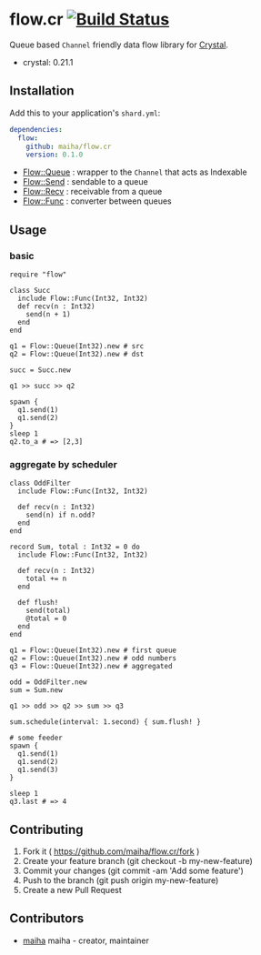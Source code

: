 # flow.cr [![Build Status](https://travis-ci.org/maiha/flow.cr.svg?branch=master)](https://travis-ci.org/maiha/flow.cr)

Queue based `Channel` friendly data flow library for [Crystal](http://crystal-lang.org/).

- crystal: 0.21.1

## Installation

Add this to your application's `shard.yml`:

```yaml
dependencies:
  flow:
    github: maiha/flow.cr
    version: 0.1.0
```

- [Flow::Queue](src/flow/queue.cr) : wrapper to the `Channel` that acts as Indexable
- [Flow::Send](src/flow/send.cr) : sendable to a queue
- [Flow::Recv](src/flow/recv.cr) : receivable from a queue
- [Flow::Func](src/flow/func.cr) : converter between queues

## Usage

### basic

```crystal
require "flow"

class Succ
  include Flow::Func(Int32, Int32)
  def recv(n : Int32)
    send(n + 1)
  end
end

q1 = Flow::Queue(Int32).new # src
q2 = Flow::Queue(Int32).new # dst

succ = Succ.new

q1 >> succ >> q2

spawn {
  q1.send(1)
  q1.send(2)
}
sleep 1
q2.to_a # => [2,3]
```

### aggregate by scheduler

```crystal
class OddFilter
  include Flow::Func(Int32, Int32)

  def recv(n : Int32)
    send(n) if n.odd?
  end
end

record Sum, total : Int32 = 0 do
  include Flow::Func(Int32, Int32)

  def recv(n : Int32)
    total += n
  end

  def flush!
    send(total)
    @total = 0
  end
end

q1 = Flow::Queue(Int32).new # first queue
q2 = Flow::Queue(Int32).new # odd numbers
q3 = Flow::Queue(Int32).new # aggregated

odd = OddFilter.new
sum = Sum.new

q1 >> odd >> q2 >> sum >> q3

sum.schedule(interval: 1.second) { sum.flush! }

# some feeder
spawn {
  q1.send(1)
  q1.send(2)
  q1.send(3)
}

sleep 1
q3.last # => 4 
```

## Contributing

1. Fork it ( https://github.com/maiha/flow.cr/fork )
2. Create your feature branch (git checkout -b my-new-feature)
3. Commit your changes (git commit -am 'Add some feature')
4. Push to the branch (git push origin my-new-feature)
5. Create a new Pull Request

## Contributors

- [maiha](https://github.com/maiha) maiha - creator, maintainer
